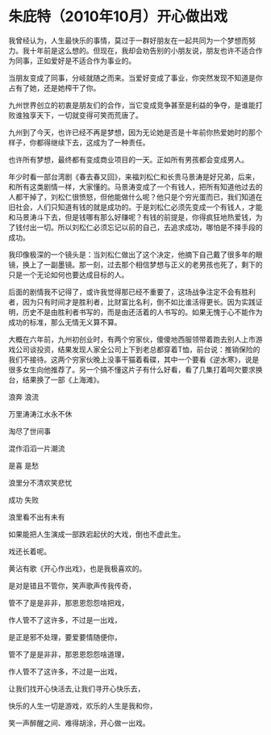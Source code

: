 # 朱庇特（2010年10月）开心做出戏

我曾经认为，人生最快乐的事情，莫过于一群好朋友在一起共同为一个梦想而努力。我十年前是这么想的。但现在，我却会劝告别的小朋友说，朋友也许不适合作为同事，正如爱好是不适合作为事业的。

当朋友变成了同事，分岐就随之而来。当爱好变成了事业，你突然发现不知道是你占有了她，还是她榨干了你。

九州世界创立的初衷是朋友们的合作，当它变成竞争甚至是利益的争夺，是谁能打败谁独享天下，一切就变得可笑而荒唐了。

九州到了今天，也许已经不再是梦想，因为无论她是否是十年前你热爱她时的那个样子，你都得继续下去，这成为了一种责任。

也许所有梦想，最终都有变成商业项目的一天。正如所有男孩都会变成男人。

年少时看一部台湾剧《春去春又回》，来福刘松仁和长贵马景涛是好兄弟，后来，和所有这类剧情一样，大家懂的。马景涛变成了一个有钱人，把所有知道他过去的人都干掉了，刘松仁很愤怒，但他能做什么呢？他只是个穷光蛋而已，我们知道在旧社会，人们只知道有钱的就是成功的。于是刘松仁必须先变成一个有钱人，才能和马景涛斗下去，但是钱哪有那么好赚呢？有钱的前提是，你得疯狂地热爱钱，为了钱付出一切。所以刘松仁必须忘记以前的自己，去追求成功，哪怕是不择手段的成功。

我印像极深的一个镜头是：当刘松仁做出了这个决定，他摘下自己戴了很多年的眼镜，换上了一副墨镜。那一刻，过去那个相信梦想与正义的老男孩也死了，剩下的只是一个无论如何也要达成目标的人。

后面的剧情我不记得了，或许我觉得那已经不重要了，这场战争注定不会有胜利者，因为只有时间才是胜利者，比财富比名利，倒不如比谁活得更长。因为实践证明，历史不是由胜利者书写的，而是由还活着的人书写的。如果无愧于心不能作为成功的标准，那么无情无义算不算。

大概在六年前，九州初创业时，有两个穷家伙，傻傻地西服领带着跑去别人上市游戏公司谈投资，结果发现人家全公司上下到老总都穿着T恤，前台说：推销保险的我们不接待。这两个穷家伙晚上没事干猫着看碟，其中一个要看《逆水寒》，说是很多女生向他推荐了。另一个搞不懂这片子有什么好看，看了几集打着呵欠要求换台，结果换了一部《上海滩》。

&#x20;

浪奔 浪流

万里涛涛江水永不休

淘尽了世间事

混作滔滔一片潮流

是喜 是愁

浪里分不清欢笑悲忧

成功 失败

浪里看不出有未有

&#x20;

如果能把人生演成一部跌宕起伏的大戏，倒也不虚此生。

戏还长着呢。

&#x20;

黄沾有歌《开心作出戏》，也是我极喜欢的。

&#x20;

是对是错且不管你，笑声歌声传我传奇，

管不了是是非非，那恩恩怨怨啥把戏，

作人管不了这许多，不过是一出戏，

是正是邪不处理，要爱要情随便你，

管不了是是非非，那恩恩怨怨啥道理，

作人管不了这许多，不过是一出戏，

让我们找开心快活去,让我们寻开心快乐去，

快乐的人生一切是游戏，欢乐的人生是我和你，

笑一声醉醒之间、难得胡涂，开心做一出戏。
